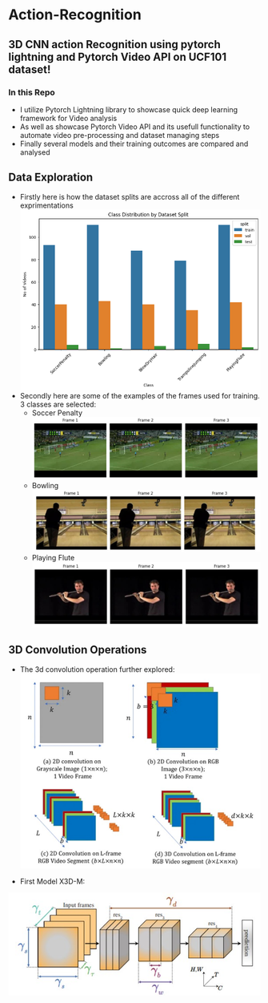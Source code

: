 # Action-Recognition
## 3D CNN action Recognition using pytorch lightning and Pytorch Video API on UCF101 dataset!
### In this Repo
* I utilize Pytorch Lightning library to showcase quick deep learning framework for Video analysis
* As well as showcase Pytorch Video API and its usefull functionality to automate video pre-processing and dataset managing steps
* Finally several models and their training outcomes are compared and analysed

## Data Exploration 
* Firstly here is how the dataset splits are accross all of the different exprimentations
![](https://github.com/Ronnn007/Action-Recognition/blob/main/Graph/Data%20exploration.png)
* Secondly here are some of the examples of the frames used for training. 3 classes are selected:
  * Soccer Penalty ![](https://github.com/Ronnn007/Action-Recognition/blob/main/Graph/penalty%20frames.jpg)
  * Bowling ![](https://github.com/Ronnn007/Action-Recognition/blob/main/Graph/Bowling%20frames.jpg)
  * Playing Flute ![](https://github.com/Ronnn007/Action-Recognition/blob/main/Graph/Flute%20frames.jpg)

## 3D Convolution Operations
* The 3d convolution operation further explored:
  ![](https://github.com/Ronnn007/Action-Recognition/blob/main/Graph/3D%20Convolution%20operation.jpg)

* First Model X3D-M:
  
![](https://github.com/Ronnn007/Action-Recognition/blob/main/Graph/X3D%20MODEL.jpg)
